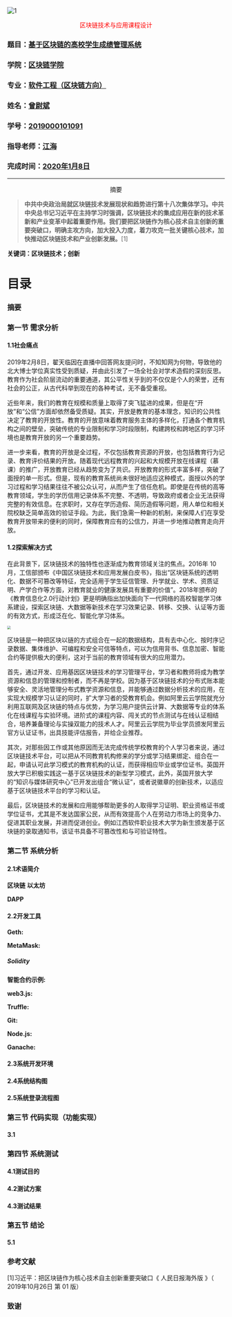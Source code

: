 ![1](https://i.loli.net/2020/12/29/q5ZIRXPYhHEbmKO.jpg)

<center><span style="color:red">区块链技术与应用课程设计</span></center>

### 题目：<u>基于区块链的高校学生成绩管理系统</u>

### 学院：<u>区块链学院</u>

### 专业：<u>软件工程（区块链方向）</u>

### 姓名：<u>曾尉斌</u>

### 学号：<u>2019000101091</u>

### 指导老师：<u>江海</u>

### 完成时间：<u>2020年1月8日</u>

---

<center>摘要</center>

> **中共中央政治局就区块链技术发展现状和趋势进行第十八次集体学习。中共中央总书记习近平在主持学习时强调，区块链技术的集成应用在新的技术革新和产业变革中起着重要作用。我们要把区块链作为核心技术自主创新的重要突破口，明确主攻方向，加大投入力度，着力攻克一批关键核心技术，加快推动区块链技术和产业创新发展。**[1]

**关键词：区块链技术；创新**

# 目录

### 摘要

### 第一节 需求分析

#### 1.1社会痛点

​	2019年2月8日，翟天临因在直播中回答网友提问时，不知知网为何物，导致他的北大博士学位真实性受到质疑，并由此引发了一场全社会对学术造假的深刻反思。教育作为社会阶层流动的重要通道，其公平性关乎到的不仅仅是个人的荣誉，还有社会的公正，从古代科举到现在的各种考试，无不备受重视。

​	近些年来，我们的教育在规模和质量上取得了突飞猛进的成果，但是在“开放”和“公信”方面却依然备受质疑。其实，开放是教育的基本理念，知识的公共性决定了教育的开放性。教育的开放意味着教育服务主体的多样化，打通各个教育机构之间的壁垒，突破传统的专业限制和学习时段限制，构建跨校和跨地区的学习环境也是教育开放的另一个重要趋势。

​	进一步来看，教育的开放是全过程，不仅包括教育资源的开放，也包括教育行为记录、教育评价结果的开放。随着现代远程教育的兴起和大规模开放在线课程（慕课）的推广，开放教育已经从趋势变为了共识。开放教育的形式丰富多样，突破了面授的单一形式。但是，现有的教育系统尚未很好地适应这种模式，面授以外的学习过程和学习结果往往不被公众认可，从而产生了信任危机。即使是在传统的高等教育领域，学生的学历信用记录体系不完整、不透明，导致政府或者企业无法获得完整的有效信息。在求职时，又存在学历造假、简历造假等问题，用人单位和相关院校缺乏简单高效的验证手段。为此，我们急需一种新的机制，来保障人们在享受教育开放带来的便利的同时，保障教育应有的公信力，并进一步地推动教育走向开放。

#### 1.2探索解决方式

在此背景下，区块链技术的独特性也逐渐成为教育领域关注的焦点。2016年 10月，工信部颁布《中国区块链技术和应用发展白皮书》，指出“区块链系统的透明化、数据不可篡改等特征，完全适用于学生征信管理、升学就业、学术、资质证明、产学合作等方面，对教育就业的健康发展具有重要的价值”。2018年颁布的《教育信息化2.0行动计划》更是明确指出加快面向下一代网络的高校智能学习体系建设，探索区块链、大数据等新技术在学习效果记录、转移、交换、认证等方面的有效方式，形成泛在化、智能化学习体系。

<img src="https://i.loli.net/2020/12/29/z58CpRiLwIJ1BWV.png" style="zoom:50%;" />

区块链是一种把区块以链的方式组合在一起的数据结构，具有去中心化、按时序记录数据、集体维护、可编程和安全可信等特点，可以为信用背书、信息加密、智能合约等提供极大的便利，这对于当前的教育领域有很大的应用潜力。

首先，通过开发、应用基因区块链技术的学习管理平台，学习者和教师将成为教学资源和信息的管理和控制者，而不再是学校。因为基于区块链技术的分布式账本能够安全、灵活地管理分布式教学资源和信息，并能够通过数据分析技术的应用，在实现大规模学习认证的同时，扩大学习者的受教育机会。例如阿里云云学院就充分利用互联网及区块链的特点与优势，为学习用户提供云计算、大数据等专业的体系化在线课程与实验环境。进阶式的课程内容、闯关式的节点测试与在线认证相结合，培养兼备理论与实操双能力的技术人才。阿里云云学院为毕业学员颁发阿里云官方认证证书，出具技能评估报告，并给企业推荐。

其次，对那些因工作或其他原因而无法完成传统学校教育的个人学习者来说，通过区块链技术平台，可以把从不同教育机构修来的学分或学习结果绑定、组合在一起，申请认可此学习模式的教育机构的认证，而获得相应毕业或学位证书。英国开放大学已积极实践这一基于区块链技术的新型学习模式，此外，英国开放大学的“知识与媒体研究中心”已开发出组合“微认证”，或者说徽章的创新技术，以适应基于区块链技术平台的学习和认证。

最后，区块链技术的发展和应用能够帮助更多的人取得学习证明、职业资格证书或学位证书，尤其是不发达国家公民，从而有效提高个人在劳动力市场上的竞争力、促进其职业发展，并进而促进创业。例如江西软件职业技术大学为新生颁发基于区块链的录取通知书，该证书具备不可篡改性和与可验证特性。

### 第二节 系统分析

#### 2.1术语简介

**区块链**
**以太坊**



**DAPP**



#### 2.2开发工具



**Geth:**

**MetaMask:**

##### **Solidity**

**智能合约示例:**

**web3.js:**

**Truffle:**

**Git:**

**Node.js:**

**Ganache:**


#### 2.3系统开发环境

#### 2.4系统结构图

#### 2.5系统登录流程图

### 第三节 代码实现（功能实现）

#### 3.1

### 第四节 系统测试

#### 4.1测试目的

#### 4.2测试方案

#### 4.3测试结果

### 第五节 结论

#### 5.1

### 参考文献

[1]习近平：把区块链作为核心技术自主创新重要突破口《 人民日报海外版 》（ 2019年10月26日  第 01 版）



### 致谢
